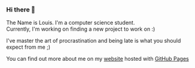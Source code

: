 ### Hi there 👋  
The Name is Louis. I'm a computer science student.  
Currently, I'm working on finding a new project to work on :)

I've master the art of procrastination and being late is what you should expect from me ;)  

You can find out more about me on my [website](https://louisrichard.github.io/) hosted with [GitHub Pages](https://pages.github.com/)
